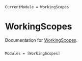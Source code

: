 ```@meta
CurrentModule = WorkingScopes
```

# WorkingScopes

Documentation for [WorkingScopes](https://github.com/okatsn/WorkingScopes.jl).

```@index
```

```@autodocs
Modules = [WorkingScopes]
```
